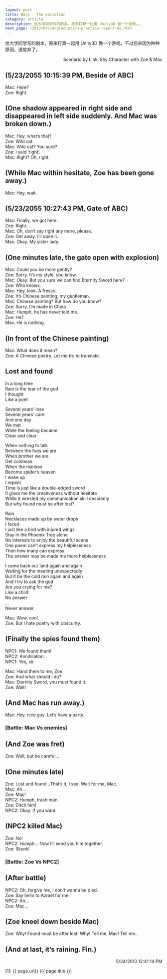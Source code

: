 ```yaml
---
layout: post
title: Back - The Variation
category: article
description: 给大学同学写的剧本，原来打算一起用 Unity3D 做一个游戏……
next_page: /2012/07/19/graduation-practice-report-41.html
---
```


给大学同学写的剧本，原来打算一起用 Unity3D 做一个游戏，不过后来因为种种原因，遂放弃了。  

<p style="text-align: right;">Scenario by Linki Shy
Character with Zoe &amp; Mac</p>  

## (5/23/2055 10:15:39 PM, Beside of ABC)  
Mac: Here?  
Zoe: Right.  
## (One shadow appeared in right side and disappeared in left side suddenly. And Mac was broken down.)  
Mac: Hey, what’s that?  
Zoe: Wild cat.  
Mac: Wild cat? You sure?  
Zoe: I said ‘right’.  
Mac: Right? Oh, right.  
## (While Mac within hesitate, Zoe has been gone away.)  
Mac: Hey, wait.  
## (5/23/2055 10:27:43 PM, Gate of ABC)  
Mac: Finally, we got here.  
Zoe: Right.  
Mac: Oh, don’t say right any more, please.  
Zoe: Get away. I’ll open it.  
Mac: Okay. My sister lady.  
## (One minutes late, the gate open with explosion)  
Mac: Could you be more gently?  
Zoe: Sorry. It’s my style, you know.  
Mac: Okay. But you sure we can find Eternity Sword here?  
Zoe: Who knows.  
Mac: Hey, look. A fresco.  
Zoe: It’s Chinese painting, my gentleman.  
Mac: Chinese painting? But how do you know?  
Zoe: Sorry, I’m made in China  
Mac: Humph, he has never told me.  
Zoe: He?  
Mac: He is nothing.  
## (In front of the Chinese painting)  
Mac: What does it mean?  
Zoe: A Chinese poetry. Let me try to translate.  
## Lost and found  
In a long time  
Rain is the tear of the god  
I thought  
Like a poet  

Several years’ lose  
Several years’ care  
And one day  
We met  
While the feeling became  
Clear and clear  

When nothing to talk  
Between the foes we are  
When brother we are  
Get coldness  
When the mailbox  
Become spider’s heaven  
I wake up  
I repent  
Time is just like a double-edged sword  
It gives me the creativeness without hesitate  
While it wrested my communication skill decidedly  
But why found must be after lost?  

Rain  
Necklaces made up by water drops  
I faced  
I just like a bird with injured wings  
Stay in the Phoenix Tree alone  
No interests to enjoy the beautiful scene  
One poem can’t express my helplessness  
Then how many can express  
The answer may be made me more helplessness  

I came back our land again and again  
Waiting for the meeting unexpectedly  
But it be the cold rain again and again  
And I try to ask the god  
Are you crying for me?  
Like a child  
No answer  
…  
Never answer  

Mac: Wow, cool.  
Zoe: But I hate poetry with obscurity.  
## (Finally the spies found them)  
NPC1: We found them!  
NPC2: Annihilation.  
NPC1: Yes, sir.  

Mac: Hand them to me, Zoe.  
Zoe: And what should I do?  
Mac: Eternity Sword, you must found it.  
Zoe: Wait!  
## (And Mac has run away.)  
Mac: Hey, nice guy. Let’s have a party.  
### [Battle: Mac Vs enemies]  
## (And Zoe was fret)  
Zoe: Well, but be careful…  
## (One minutes late)  
Zoe: Lost and found…That’s it, I see. Wait for me, Mac.  
Mac: Ah…  
Zoe: Mac!  
NPC2: Humph, trash man.  
Zoe: Ditch him!  
NPC2: Okay. If you want.  
## (NPC2 killed Mac)  
Zoe: No!  
NPC2: Humph… Now I’ll send you him together.  
Zoe: Skunk!  
### [Battle: Zoe Vs NPC2]  
## (After battle)  
NPC2: Oh, forgive me, I don’t wanna be died.  
Zoe: Say hello to Azrael for me.  
NPC2: Ah…  
Zoe: Mac…  
## (Zoe kneel down beside Mac)  
Zoe: Why! Found must be after lost! Why! Tell me, Mac! Tell me…  
## (And at last, it’s raining. Fin.)  
<p style="text-align: right;">5/24/2010 12:41:14 PM</p>




[Shy07]:    http://www.shy07.com  "Shy07"
[1]:    {{ page.url}}  ({{ page.title }})
